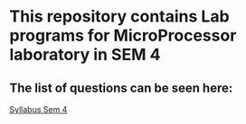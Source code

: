 # This repository contains Lab programs for MicroProcessor laboratory in SEM 4
## The list of questions can be seen here:

[Syllabus Sem 4](https://drive.google.com/file/d/13kJKvtEgX8IZ0kP1sUTiYkwChwgNId7N/view?usp=sharing)